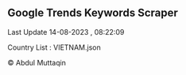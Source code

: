 

## Google Trends Keywords Scraper 
 
Last Update 14-08-2023 , 08:22:09

Country List :
VIETNAM.json



© Abdul Muttaqin 
